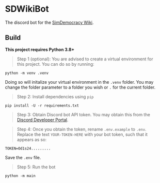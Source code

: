 # SDWikiBot
The discord bot for the [SimDemocracy Wiki](https://simdemocracy.miraheze.org/wiki/Main_Page).

## Build
**This project requires Python 3.8+**

> Step 1 (optional): You are advised to create a virtual environment for this project. You can do so by running:
```
python -m venv .venv
```
Doing so will initalize your virtual environment in the `.venv` folder. You may change the folder parameter to a folder you wish or `.` for the current folder.

> Step 2: Install dependencies using `pip`
```
pip install -U -r requirements.txt
```

> Step 3: Obtain Discord bot API token. You may obtain this from the [Discord Developer Portal](https://discord.dev/applications).

> Step 4: Once you obtain the token, rename `.env.example` to `.env`. Replace the text `YOUR-TOKEN-HERE` with your bot token, such that it appears as so:
```
TOKEN=Od1s24.........
```
Save the `.env` file.

> Step 5: Run the bot
```
python -m main
```
